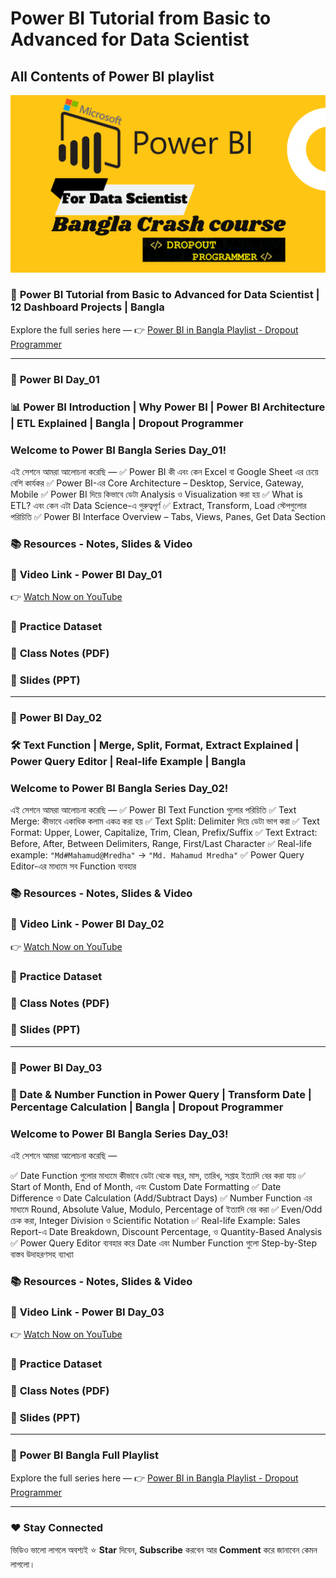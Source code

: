 # Power BI Tutorial from Basic to Advanced for Data Scientist

## All Contents of Power BI playlist

<p align="center">
  <img src="https://github.com/mdmahamudmredha/Power-BI-Tutorial-for-Beginners/blob/main/Power%20BI%20Playlist.png" width="1000"/>
</p>

### 🔗 **Power BI Tutorial from Basic to Advanced for Data Scientist | 12 Dashboard Projects | Bangla**

Explore the full series here —
👉 [Power BI in Bangla Playlist - Dropout Programmer](https://www.youtube.com/playlist?list=PLGvQDTPXnnfpfA1gvdJdfWZIzRIAR5NeB)

---

### 🎥 **Power BI Day\_01**

### 📊 Power BI Introduction | Why Power BI | Power BI Architecture | ETL Explained | Bangla | Dropout Programmer

### Welcome to **Power BI Bangla Series Day\_01**!

এই সেশনে আমরা আলোচনা করেছি —
✅ Power BI কী এবং কেন Excel বা Google Sheet এর চেয়ে বেশি কার্যকর
✅ Power BI-এর Core Architecture – Desktop, Service, Gateway, Mobile
✅ Power BI দিয়ে কিভাবে ডেটা Analysis ও Visualization করা হয়
✅ What is ETL? এবং কেন এটা Data Science-এ গুরুত্বপূর্ণ
✅ Extract, Transform, Load স্টেপগুলোর পরিচিতি
✅ Power BI Interface Overview – Tabs, Views, Panes, Get Data Section

### 📚 Resources - Notes, Slides & Video

### 🎥 **Video Link - Power BI Day\_01**

👉 [Watch Now on YouTube](https://youtu.be/T-jNfL88a1c)

### 📓 **Practice Dataset**


### 📝 **Class Notes (PDF)**


### 📑 **Slides (PPT)**


---

### 🎥 **Power BI Day\_02**

### 🛠️ Text Function | Merge, Split, Format, Extract Explained | Power Query Editor | Real-life Example | Bangla

### Welcome to **Power BI Bangla Series Day\_02**!

এই সেশনে আমরা আলোচনা করেছি —
✅ Power BI Text Function গুলোর পরিচিতি
✅ Text Merge: কীভাবে একাধিক কলাম একত্র করা হয়
✅ Text Split: Delimiter দিয়ে ডেটা ভাগ করা
✅ Text Format: Upper, Lower, Capitalize, Trim, Clean, Prefix/Suffix
✅ Text Extract: Before, After, Between Delimiters, Range, First/Last Character
✅ Real-life example: `"Md#Mahamud@Mredha"` → `"Md. Mahamud Mredha"`
✅ Power Query Editor-এর মাধ্যমে সব Function ব্যবহার

### 📚 Resources - Notes, Slides & Video

### 🎥 **Video Link - Power BI Day\_02**

👉 [Watch Now on YouTube](https://youtu.be/T-jNfL88a1c)

### 📓 **Practice Dataset**

### 📝 **Class Notes (PDF)**

### 📑 **Slides (PPT)**

---

### 🎥 **Power BI Day\_03**

### 📆 Date & Number Function in Power Query | Transform Date | Percentage Calculation | Bangla | Dropout Programmer

### Welcome to **Power BI Bangla Series Day\_03**!

এই সেশনে আমরা আলোচনা করেছি —

✅ Date Function গুলোর মাধ্যমে কীভাবে ডেটা থেকে বছর, মাস, তারিখ, সপ্তাহ ইত্যাদি বের করা যায়
✅ Start of Month, End of Month, এবং Custom Date Formatting
✅ Date Difference ও Date Calculation (Add/Subtract Days)
✅ Number Function এর মাধ্যমে Round, Absolute Value, Modulo, Percentage of ইত্যাদি বের করা
✅ Even/Odd চেক করা, Integer Division ও Scientific Notation
✅ Real-life Example: Sales Report-এ Date Breakdown, Discount Percentage, ও Quantity-Based Analysis
✅ Power Query Editor ব্যবহার করে Date এবং Number Function গুলো Step-by-Step বাস্তব উদাহরণসহ ব্যাখ্যা

### 📚 Resources - Notes, Slides & Video

### 🎥 **Video Link - Power BI Day\_03**

👉 [Watch Now on YouTube](https://youtu.be/PvzPj0O0OGY)

### 📓 **Practice Dataset**

### 📝 **Class Notes (PDF)**

### 📑 **Slides (PPT)**


---

### 🔗 **Power BI Bangla Full Playlist**

Explore the full series here —
👉 [Power BI in Bangla Playlist - Dropout Programmer](https://www.youtube.com/playlist?list=PLGvQDTPXnnfpfA1gvdJdfWZIzRIAR5NeB)

---

### ❤️ Stay Connected

ভিডিও ভালো লাগলে অবশ্যই ⭐ **Star** দিবেন,
**Subscribe** করবেন আর **Comment** করে জানাবেন কেমন লাগলো।
